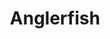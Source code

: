 ---
layout: item
title: Anglerfish
item-id: 13441
datatable: true
id: 13441
name: "Anglerfish"
members: true
lowalch: 180
highalch: 270
examine: "I hope this tastes better than it looks."
monsters:
  - id: 7275
    name: "Brutal black dragon"
    members: true
    combat_level: 318
    wiki_url: "https://oldschool.runescape.wiki/w/Brutal_black_dragon"
    drops:
      - quantity: "2"
        rarity: 0.0625
    image: "https://oldschool.runescape.wiki/images/thumb/a/a2/Brutal_black_dragon.png/290px-Brutal_black_dragon.png?24f54"
---